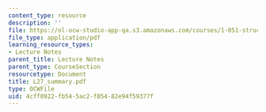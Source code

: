 ```yaml
---
content_type: resource
description: ''
file: https://ol-ocw-studio-app-qa.s3.amazonaws.com/courses/1-051-structural-engineering-design-fall-2003/4cff0922fb545ac2f05482e94f59377f_L27_summary.pdf
file_type: application/pdf
learning_resource_types:
- Lecture Notes
parent_title: Lecture Notes
parent_type: CourseSection
resourcetype: Document
title: L27_summary.pdf
type: OCWFile
uid: 4cff0922-fb54-5ac2-f054-82e94f59377f
---
```

